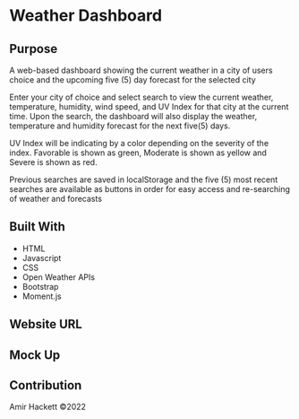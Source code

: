 # Weather Dashboard

## Purpose
A web-based dashboard showing the current weather in a city of users choice and the upcoming five (5) day forecast for the selected city

Enter your city of choice and select search to view the current weather, temperature, humidity, wind speed, and UV Index for that city at the current time. Upon the search, the dashboard will also display the weather, temperature and humidity forecast for the next five(5) days. 

UV Index will be indicating by a color depending on the severity of the index. Favorable is shown as green, Moderate is shown as yellow and Severe is shown as red. 

Previous searches are saved in localStorage and the five (5) most recent searches are available as buttons in order for easy access and re-searching of weather and forecasts

## Built With
* HTML
* Javascript
* CSS
* Open Weather APIs
* Bootstrap 
* Moment.js 

## Website URL


## Mock Up
<!--![recording of index.html](./assets/Screen-Recording.gif)-->

## Contribution
Amir Hackett ©2022